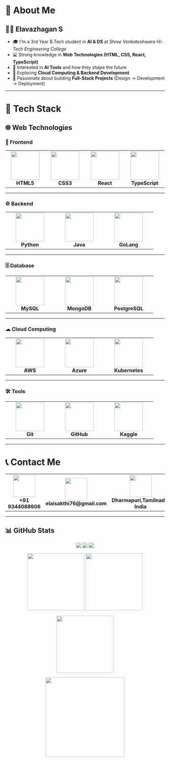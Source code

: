 # 👋 About Me  

## 🧑‍💻 **Elavazhagan S**  

- 🎓 I'm a 3rd Year B.Tech student in **AI & DS** at *Shree Venkateshwara Hi-Tech Engineering College*  
- 💻 Strong knowledge in **Web Technologies (HTML, CSS, React, TypeScript)**  
- 🤖 Interested in **AI Tools** and how they shape the future  
- 🌱 Exploring **Cloud Computing & Backend Development**  
- 🚀 Passionate about building **Full-Stack Projects** (Design → Development → Deployment)  


---

# 🚀 Tech Stack  

## 🌐 Web Technologies  

### 🎨 Frontend  
<div align="center">

<table>
  <tr>
    <td align="center" width="140">
      <img src="https://cdn.jsdelivr.net/gh/devicons/devicon/icons/html5/html5-original.svg" width="90" height="90"/><br/>
      <b>HTML5</b>
    </td>
    <td align="center" width="140">
      <img src="https://cdn.jsdelivr.net/gh/devicons/devicon/icons/css3/css3-original.svg" width="90" height="90"/><br/>
      <b>CSS3</b>
    </td>
    <td align="center" width="140">
      <img src="https://cdn.jsdelivr.net/gh/devicons/devicon/icons/react/react-original.svg" width="90" height="90"/><br/>
      <b>React</b>
    </td>
    <td align="center" width="140">
      <img src="https://cdn.jsdelivr.net/gh/devicons/devicon/icons/typescript/typescript-original.svg" width="90" height="90"/><br/>
      <b>TypeScript</b>
    </td>
  </tr>
</table>

</div>

---

### ⚙ Backend  
<div align="center">

<table>
  <tr>
    <td align="center" width="140">
      <img src="https://cdn.jsdelivr.net/gh/devicons/devicon/icons/python/python-original.svg" width="90" height="90"/><br/>
      <b>Python</b>
    </td>
    <td align="center" width="140">
      <img src="https://cdn.jsdelivr.net/gh/devicons/devicon/icons/java/java-original.svg" width="90" height="90"/><br/>
      <b>Java</b>
    </td>
    <td align="center" width="140">
      <img src="https://cdn.jsdelivr.net/gh/devicons/devicon/icons/go/go-original.svg" width="90" height="90"/><br/>
      <b>GoLang</b>
    </td>
  </tr>
</table>

</div>

---

### 🗄️ Database  
<div align="center">

<table>
  <tr>
    <td align="center" width="140">
      <img src="https://cdn.jsdelivr.net/gh/devicons/devicon/icons/mysql/mysql-original.svg" width="90" height="90"/><br/>
      <b>MySQL</b>
    </td>
    <td align="center" width="140">
      <img src="https://cdn.jsdelivr.net/gh/devicons/devicon/icons/mongodb/mongodb-original.svg" width="90" height="90"/><br/>
      <b>MongoDB</b>
    </td>
    <td align="center" width="140">
      <img src="https://cdn.jsdelivr.net/gh/devicons/devicon/icons/postgresql/postgresql-original.svg" width="90" height="90"/><br/>
      <b>PostgreSQL</b>
    </td>
  </tr>
</table>

</div>

---

### ☁ Cloud Computing  
<div align="center">

<table>
  <tr>
    <td align="center" width="140">
      <img src="https://www.google.com/imgres?q=aws%20icon&imgurl=https%3A%2F%2Fwww.figma.com%2Fcommunity%2Fresource%2F0432183c-2ad2-44e6-81f0-86441e6a1223%2Fthumbnail&imgrefurl=https%3A%2F%2Fwww.figma.com%2Fcommunity%2Ffile%2F1191778785581762270%2Faws-logo&docid=x5vFPgVieud8IM&tbnid=HJLU28UwmAWUfM&vet=12ahUKEwiJn-mdnpaPAxX1zzgGHXXZJtUQM3oECA8QAA..i&w=1280&h=960&hcb=2&ved=2ahUKEwiJn-mdnpaPAxX1zzgGHXXZJtUQM3oECA8QAA" width="90" height="90"/><br/>
      <b>AWS</b>
    </td>
    <td align="center" width="140">
      <img src="https://cdn.jsdelivr.net/gh/devicons/devicon/icons/azure/azure-original.svg" width="90" height="90"/><br/>
      <b>Azure</b>
    </td>
    <td align="center" width="140">
      <img src="https://cdn.jsdelivr.net/gh/devicons/devicon/icons/kubernetes/kubernetes-plain.svg" width="90" height="90"/><br/>
      <b>Kubernetes</b>
    </td>
  </tr>
</table>

</div>

---

### 🛠 Tools  
<div align="center">

<table>
  <tr>
    <td align="center" width="140">
      <img src="https://cdn.jsdelivr.net/gh/devicons/devicon/icons/git/git-original.svg" width="90" height="90"/><br/>
      <b>Git</b>
    </td>
    <td align="center" width="140">
      <img src="https://cdn.jsdelivr.net/gh/devicons/devicon/icons/github/github-original.svg" width="90" height="90"/><br/>
      <b>GitHub</b>
    </td>
    <td align="center" width="140">
      <img src="https://cdn.iconscout.com/icon/free/png-512/free-kaggle-3628927-3030165.png" width="90" height="90"/><br/>
      <b>Kaggle</b>
    </td>
  </tr>
</table>

</div>

---

# 📞 Contact Me  
<div align="center">

<table>
  <tr>
    <td align="center" width="140">
      <img src="https://cdn-icons-png.flaticon.com/512/724/724664.png" width="70" height="70"/><br/>
      <b>+91 9344088606</b>
    </td>
    <td align="center" width="140">
      <img src="https://cdn-icons-png.flaticon.com/512/732/732200.png" width="70" height="70"/><br/>
      <b> elaisakthi76@gmail.com</b>
    </td>
    <td align="center" width="140">
      <img src="https://cdn-icons-png.flaticon.com/512/684/684908.png" width="70" height="70"/><br/>
      <b> Dharmapuri,Tamilnadu, India</b>
    </td>
    <td align="center" width="140">
      <a href="https://www.linkedin.com/in/elai-sakthi-bb74a02b3" target="_blank">
        <img src="https://cdn.jsdelivr.net/gh/devicons/devicon/icons/linkedin/linkedin-original.svg" width="70" height="70"/><br/>
        <b>LinkedIn</b>
      </a>
    </td>
    <td align="center" width="140">
      <a href="https://www.instagram.com/ai_comrade?igsh=MW45bDJtcWk3ODFhZw==" target="_blank">
        <img src="https://cdn-icons-png.flaticon.com/512/2111/2111463.png" width="70" height="70"/><br/>
        <b>Instagram</b>
      </a>
    </td>
  </tr>
</table>

</div>

---
## 📊 GitHub Stats

<p align="center">
  <img src="https://komarev.com/ghpvc/?username=ElavazhaganS&label=Profile%20Views&color=green&style=for-the-badge"/>
  <img src="https://img.shields.io/github/followers/ElavazhaganS?label=Followers&style=for-the-badge&color=blue"/>
  <img src="https://img.shields.io/github/stars/ElavazhaganS?label=Stars&style=for-the-badge&color=orange"/>
</p>

<p align="center">
  <img src="https://github-readme-stats.vercel.app/api?username=ElavazhaganS&show_icons=true&theme=transparent&hide_border=true&bg_color=0d1117,161b22,0d1117" height="180em"/>
  <img src="https://github-readme-stats.vercel.app/api/top-langs/?username=ElavazhaganS&layout=compact&theme=transparent&hide_border=true&bg_color=0d1117,161b22,0d1117" height="180em"/>
</p>

<p align="center">
  <img src="https://github-readme-streak-stats.herokuapp.com/?user=ElavazhaganS&theme=transparent&hide_border=true&bg_color=0d1117,161b22,0d1117" height="180em"/>
</p>

<p align="center">
  <img src="https://github-readme-activity-graph.vercel.app/graph?username=ElavazhaganS&theme=react-dark&bg_color=0d1117&hide_border=true&line=38bdae&color=38bdae" height="250em"/>
</p>
